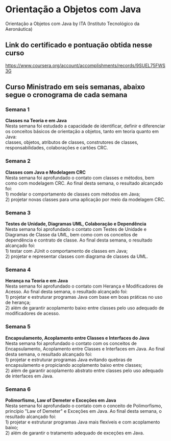 # Orientação a Objetos com Java
Orientação a Objetos com Java by ITA (Instituto Tecnológico da Aeronáutica)

## Link do certificado e pontuação obtida nesse curso
https://www.coursera.org/account/accomplishments/records/9SUEL75FWS3G

## Curso Ministrado em seis semanas, abaixo segue o cronograma de cada semana
<h3>Semana 1</h3>
<strong>Classes na Teoria e em Java</strong><br/>
Nesta semana foi estudado a capacidade de identificar, definir e diferenciar os conceitos básicos de orientação a objetos, tanto em teoria quanto em Java:<br/> classes, objetos, atributos de classes, construtores de classes, responsabilidades, colaborações e cartões CRC.
<br/>
<h3>Semana 2</h3>
<strong>Classes com Java e Modelagem CRC</strong><br/>
Nesta semana foi aprofundado o contato com classes e métodos, bem como com modelagem CRC. Ao final desta semana, o resultado alcançado foi:<br/>
1) modelar o comportamento de classes com métodos em Java;<br/>
2) projetar novas classes para uma aplicação por meio da modelagem CRC.
<br/>
<h3>Semana 3</h3>
<strong>Testes de Unidade, Diagramas UML, Colaboração e Dependência</strong><br/>
Nesta semana foi aprofundado o contato com Testes de Unidade e Diagramas de Classe da UML, bem como com os conceitos de dependência e contrato de classe. Ao final desta semana, o resultado alcançado foi:<br/>
1) testar com JUnit o comportamento de classes em Java;<br/>
2) projetar e representar classes com diagrama de classes da UML.
<br/>
<h3>Semana 4</h3>
<strong>Herança na Teoria e em Java</strong><br/>
Nesta semana foi aprofundado o contato com Herança e Modificadores de Acesso. Ao final desta semana, o resultado alcançado foi:<br/>
1) projetar e estruturar programas Java com base em boas práticas no uso de herança;<br/>
2) além de garantir acoplamento baixo entre classes pelo uso adequado de modificadores de acesso.
<br/>
<h3>Semana 5</h3>
<strong>Encapsulamento, Acoplamento entre Classes e Interfaces do Java</strong><br/>
Nesta semana foi aprofundado o contato com os conceitos de Encapsulamento, Acoplamento entre Classes e Interfaces em Java. Ao final desta semana, o resultado alcançado foi:<br/>
1) projetar e estruturar programas Java evitando quebras de encapsulamento e propiciando acoplamento baixo entre classes;<br/>
2) além de garantir acoplamento abstrato entre classes pelo uso adequado de interfaces em Java.
<br/>
<h3>Semana 6</h3>
<strong>Polimorfismo, Law of Demeter e Exceções em Java</strong><br/>
Nesta semana foi aprofundado o contato com o conceito de Polimorfismo, princípio "Law of Demeter" e Exceções em Java. Ao final desta semana, o resultado alcançado foi:<br/>
1) projetar e estruturar programas Java mais flexíveis e com acoplamento baixo;<br/>
2) além de garantir o tratamento adequado de exceções em Java.
